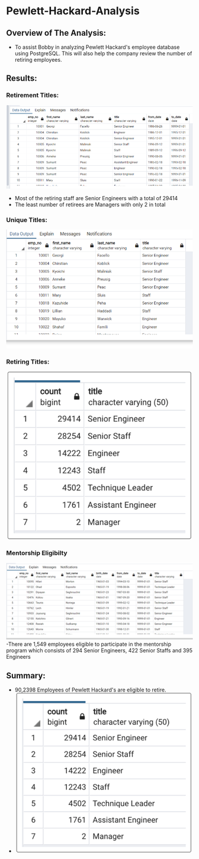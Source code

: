 # Pewlett-Hackard-Analysis
 
## Overview of The Analysis:
 - To assist Bobby in analyzing Pewlett Hackard's employee database using PostgreSQL. This will also help the company review the number of retiring employees.

## Results:

  ### Retirement Titles:
  ![Retirement Titles](https://github.com/kimango/Pewlett-Hackard-Analysis/blob/main/Data/Retirement_titles.png)
  - Most of the retiring staff are Senior Engineers with a total of 29414
  - The least number of retirees are Managers with only 2 in total
  
  ### Unique Titles:
  ![Unique Titles](https://github.com/kimango/Pewlett-Hackard-Analysis/blob/main/Data/unique_titles.png)
  
  ### Retiring Titles:
  ![Retiring Titles](https://github.com/kimango/Pewlett-Hackard-Analysis/blob/main/Data/Retiring_title.png)
  
  ### Mentorship Eligibilty
  ![Mentorship_eligibility](https://github.com/kimango/Pewlett-Hackard-Analysis/blob/main/Data/mentorship_eligibility.png)
  -There are 1,549 employees eligible to participate in the mentorship program which consists of 294 Senior Engineers, 422 Senior Staffs and 395 Engineers
  
## Summary:
- 90,2398 Employees of Pewlett Hackard's are eligible to retire. 
- ![Retiring Titles](https://github.com/kimango/Pewlett-Hackard-Analysis/blob/main/Data/Retiring_title.png)

